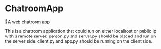 # ChatroomApp
🥴A web chatroom app

This is a chatroom application that could run on either localhost or public ip with a remote server. person.py and server.py should be placed and run on the server side. client.py and app.py should be running on the client side.
